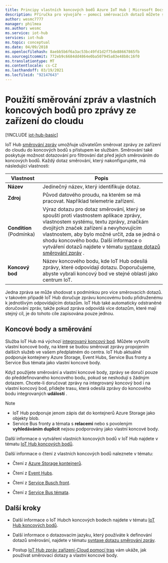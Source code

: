 ```yaml
---
title: Principy vlastních koncových bodů Azure IoT Hub | Microsoft Docs
description: Příručka pro vývojáře – pomocí směrovacích dotazů můžete směrovat zprávy ze zařízení do cloudu do vlastních koncových bodů.
author: wesmc7777
manager: philmea
ms.author: wesmc
ms.service: iot-hub
services: iot-hub
ms.topic: conceptual
ms.date: 04/09/2018
ms.openlocfilehash: 8aebb5b6f6a3ac53bc49fd1d2f75de88667865fb
ms.sourcegitcommit: 772eb9c6684dd4864e0ba507945a83e48b8c16f0
ms.translationtype: MT
ms.contentlocale: cs-CZ
ms.lasthandoff: 03/19/2021
ms.locfileid: "92147643"
---
```

# <a name="use-message-routes-and-custom-endpoints-for-device-to-cloud-messages"></a>Použití směrování zpráv a vlastních koncových bodů pro zprávy ze zařízení do cloudu

[!INCLUDE [iot-hub-basic](../../includes/iot-hub-basic-partial.md)]

IoT Hub [směrování zpráv](iot-hub-devguide-routing-query-syntax.md) umožňuje uživatelům směrovat zprávy ze zařízení do cloudu do koncových bodů s přístupem ke službám. Směrování také poskytuje možnost dotazování pro filtrování dat před jejich směrováním do koncových bodů. Každý dotaz směrování, který nakonfigurujete, má následující vlastnosti:

| Vlastnost      | Popis |
| ------------- | ----------- |
| **Název**      | Jedinečný název, který identifikuje dotaz. |
| **Zdroj**    | Původ datového proudu, na kterém se má pracovat. Například telemetrie zařízení. |
| **Condition** (Podmínka) | Výraz dotazu pro dotaz směrování, který se spouští proti vlastnostem aplikace zprávy, vlastnostem systému, textu zprávy, značkám dvojitých značek zařízení a nevyhovujícím vlastnostem, aby bylo možné určit, zda se jedná o shodu koncového bodu. Další informace o vytváření dotazů najdete v tématu [syntaxe dotazů směrování zpráv](iot-hub-devguide-routing-query-syntax.md) . |
| **Koncový bod**  | Název koncového bodu, kde IoT Hub odesílá zprávy, které odpovídají dotazu. Doporučujeme, abyste vybrali koncový bod ve stejné oblasti jako centrum IoT. |

Jedna zpráva se může shodovat s podmínkou pro více směrovacích dotazů. v takovém případě IoT Hub doručuje zprávu koncovému bodu přidruženému k jednotlivým odpovídajícím dotazům. IoT Hub také automaticky odstraněné doručování zpráv, takže pokud zpráva odpovídá více dotazům, které mají stejný cíl, je do tohoto cíle zapisována pouze jednou.

## <a name="endpoints-and-routing"></a>Koncové body a směrování

Služba IoT Hub má výchozí [integrovaný koncový bod](iot-hub-devguide-messages-read-builtin.md). Můžete vytvořit vlastní koncové body, na které se budou směrovat zprávy propojením dalších služeb ve vašem předplatném do centra. IoT Hub aktuálně podporuje kontejnery Azure Storage, Event Hubs, Service Bus fronty a Service Bus témata jako vlastní koncové body.

Když použijete směrování a vlastní koncové body, zprávy se doručí pouze do předdefinovaného koncového bodu, pokud se neshodují s žádným dotazem. Chcete-li doručovat zprávy na integrovaný koncový bod i na vlastní koncový bod, přidejte trasu, která odesílá zprávy do koncového bodu integrovaných **událostí** .

> [!NOTE]
> * IoT Hub podporuje jenom zápis dat do kontejnerů Azure Storage jako objekty blob.
> * Service Bus fronty a témata s **relacemi** nebo s povoleným **vyhledáváním duplicit** nejsou podporovány jako vlastní koncové body.

Další informace o vytváření vlastních koncových bodů v IoT Hub najdete v tématu [IoT Hub koncových bodů](iot-hub-devguide-endpoints.md).

Další informace o čtení z vlastních koncových bodů naleznete v tématu:

* Čtení z [Azure Storage kontejnerů](../storage/blobs/storage-blobs-introduction.md).

* Čtení z [Event Hubs](../event-hubs/event-hubs-dotnet-standard-getstarted-send.md).

* Čtení z [Service Busch front](../service-bus-messaging/service-bus-dotnet-get-started-with-queues.md).

* Čtení z [Service Bus témata](../service-bus-messaging/service-bus-dotnet-how-to-use-topics-subscriptions.md).

## <a name="next-steps"></a>Další kroky

* Další informace o IoT Hubch koncových bodech najdete v tématu [IoT Hub koncových bodů](iot-hub-devguide-endpoints.md).

* Další informace o dotazovacím jazyku, který používáte k definování dotazů směrování, najdete v tématu [syntaxe dotazu směrování zpráv](iot-hub-devguide-routing-query-syntax.md).

* Postup [IoT Hub zpráv zařízení-Cloud pomocí tras](tutorial-routing.md) vám ukáže, jak používat směrovací dotazy a vlastní koncové body.